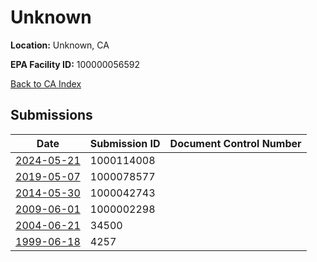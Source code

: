 # Unknown

**Location:** Unknown, CA

**EPA Facility ID:** 100000056592

[Back to CA Index](../../index.md)

## Submissions

| Date | Submission ID | Document Control Number |
|------|--------------|-------------------------|
| [2024-05-21](submissions/1000114008.md) | 1000114008 |  |
| [2019-05-07](submissions/1000078577.md) | 1000078577 |  |
| [2014-05-30](submissions/1000042743.md) | 1000042743 |  |
| [2009-06-01](submissions/1000002298.md) | 1000002298 |  |
| [2004-06-21](submissions/34500.md) | 34500 |  |
| [1999-06-18](submissions/4257.md) | 4257 |  |
